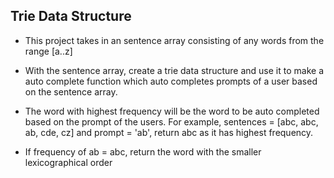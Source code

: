 ## Trie Data Structure

- This project takes in an sentence array consisting of any words from
  the range [a..z]

- With the sentence array, create a trie data structure and use it to
  make a auto complete function which auto completes prompts of a
  user based on the sentence array.
- The word with highest frequency will be the word to be auto completed
  based on the prompt of the users. For example, sentences = [abc, abc, ab,
  cde, cz] and prompt = 'ab', return abc as it has highest frequency.
- If frequency of ab = abc, return the word with the smaller lexicographical order
